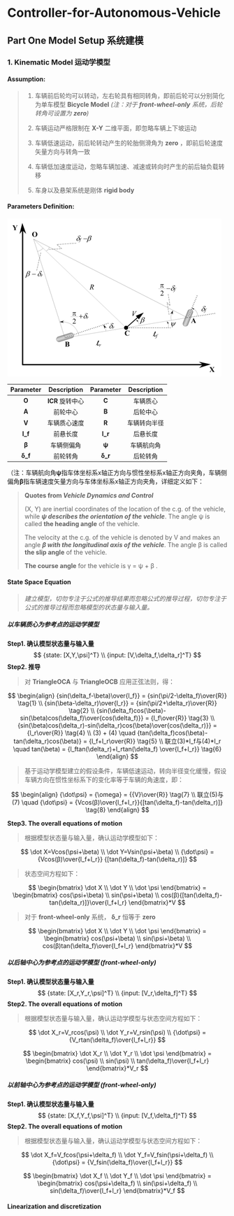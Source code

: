 # Controller-for-Autonomous-Vehicle

## Part One Model Setup 系统建模

### 1. Kinematic Model 运动学模型

#### **Assumption:** 

> 1. 车辆前后轮均可以转动，左右轮具有相同转角，即前后轮可以分别简化为单车模型 **Bicycle Model**  *(注：对于 **front-wheel-only** 系统，后轮转角可设置为 **zero**)* 
>
> 2. 车辆运动严格限制在 **X-Y** 二维平面，即忽略车辆上下坡运动
>3. 车辆低速运动，前后轮转动产生的轮胎侧滑角为 **zero** ，即前后轮速度矢量方向与转角一致
> 4. 车辆低加速度运动，忽略车辆加速、减速或转向时产生的前后轴负载转移 
> 5. 车身以及悬架系统是刚体 **rigid body** 

#### **Parameters Definition:**

<img src="./Pictures/KinematicModel.png" alt="KinematicModel" style="zoom:50%;" />

| Parameter |   Description    | Parameter | Description  |
| :-------: | :--------------: | :-------: | :----------: |
|   **O**   | **ICR** 旋转中心 |   **C**   |   车辆质心   |
|   **A**   |     前轮中心     |   **B**   |   后轮中心   |
|   **V**   |   车辆质心速度   |   **R**   | 车辆转向半径 |
|  **l_f**  |     前悬长度     |  **l_r**  |   后悬长度   |
|   **β**   |    车辆侧偏角    |   **ψ**   |  车辆航向角  |
|  **δ_f**  |     前轮转角     |  **δ_r**  |   后轮转角   |

（注：车辆航向角**ψ**指车体坐标系x轴正方向与惯性坐标系x轴正方向夹角，车辆侧偏角**β**指车辆速度矢量方向与车体坐标系x轴正方向夹角，详细定义如下：

> **Quotes from *Vehicle Dynamics and Control***
>
> (X, Y) are inertial coordinates of the location of the c.g. of the vehicle, while ***ψ describes the orientation of the vehicle***. The angle ψ is called **the heading angle** of the vehicle. 
>
> The velocity at the c.g. of the vehicle is denoted by V and makes an angle ***β with the longitudinal axis of the vehicle***. The angle β is called **the slip angle** of the vehicle.
>
> **The course angle** for the vehicle is γ = ψ + β .

#### **State Space Equation**

> *建立模型，切勿专注于公式的推导结果而忽略公式的推导过程，切勿专注于公式的推导过程而忽略模型的状态量与输入量。*

##### 以车辆质心为参考点的运动学模型

**Step1. 确认模型状态量与输入量**
$$
{state: [X,Y,\psi]^T} \\
{input: [V,\delta_f,\delta_r]^T}
$$
**Step2. 推导**

> 对 **TriangleOCA** 与 **TriangleOCB** 应用正弦法则，得：

$$
\begin{align}
{sin(\delta_f-\beta)\over{l_f}} = {sin(\pi/2-\delta_f)\over{R}} \tag{1} \\
{sin(\beta-\delta_r)\over{l_r}} = {sin(\pi/2+\delta_r)\over{R}} \tag{2} \\
{sin(\delta_f)cos(\beta)-sin(\beta)cos(\delta_f)\over{cos(\delta_f)}} = {l_f\over{R}} \tag{3} \\
{sin(\beta)cos(\delta_r)-sin(\delta_r)cos(\beta)\over{cos(\delta_r)}} = {l_r\over{R}} \tag{4} \\
(3) + (4) \quad {tan(\delta_f)cos(\beta)-tan(\delta_r)cos(\beta)} = {l_f+l_r\over{R}} \tag{5} \\ 
联立(3)*l_f与(4)*l_r \quad tan(\beta) = {l_ftan(\delta_r)+l_rtan(\delta_f) \over{l_f+l_r}} \tag{6}
\end{align}
$$

> 基于运动学模型建立的假设条件，车辆低速运动，转向半径变化缓慢，假设车辆方向在惯性坐标系下的变化率等于车辆的角速度，即：

$$
\begin{align}
{\dot\psi} = {\omega} = {{V}\over{R}} \tag{7} \\
联立(5)与(7) \quad {\dot\psi} = {Vcos(β)\over{l_f+l_r}}{[tan(\delta_f)-tan(\delta_r)]} \tag{8}
\end{align}
$$

**Step3. The overall equations of motion**

> 根据模型状态量与输入量，确认运动学模型如下：

$$
\dot X=Vcos(\psi+\beta) \\
\dot Y=Vsin(\psi+\beta) \\
{\dot\psi} = {Vcos(β)\over{l_f+l_r}} {[tan(\delta_f)-tan(\delta_r)]}
$$

> 状态空间方程如下：

$$
\begin{bmatrix} \dot X \\ \dot Y \\ \dot \psi \end{bmatrix} =
\begin{bmatrix}
cos(\psi+\beta) \\ sin(\psi+\beta) \\
cos(β){[tan(\delta_f)-tan(\delta_r)]}\over{l_f+l_r}
\end{bmatrix}*V
$$

> 对于 **front-wheel-only** 系统， **δ_r** 恒等于 **zero** 

$$
\begin{bmatrix} \dot X \\ \dot Y \\ \dot \psi \end{bmatrix} =
\begin{bmatrix}
cos(\psi+\beta) \\ sin(\psi+\beta) \\
cos(β)tan(\delta_f)\over{l_f+l_r}
\end{bmatrix}*V
$$

##### 以后轴中心为参考点的运动学模型 *(front-wheel-only)*

 **Step1. 确认模型状态量与输入量**
$$
{state: [X_r,Y_r,\psi]^T} \\
{input: [V_r,\delta_f]^T}
$$
**Step2. The overall equations of motion**

> 根据模型状态量与输入量，确认运动学模型与状态空间方程如下：

$$
\dot X_r=V_rcos(\psi) \\
\dot Y_r=V_rsin(\psi) \\
{\dot\psi} = {V_rtan(\delta_f)\over{l_f+l_r}}
$$

$$
\begin{bmatrix} \dot X_r \\ \dot Y_r \\ \dot \psi \end{bmatrix} =
\begin{bmatrix}
cos(\psi) \\ sin(\psi) \\
tan(\delta_f)\over{l_f+l_r}
\end{bmatrix}*V_r
$$

##### 以前轴中心为参考点的运动学模型 *(front-wheel-only)*

 **Step1. 确认模型状态量与输入量**
$$
{state: [X_f,Y_f,\psi]^T} \\
{input: [V_f,\delta_f]^T}
$$
**Step2. The overall equations of motion**

> 根据模型状态量与输入量，确认运动学模型与状态空间方程如下：

$$
\dot X_f=V_fcos(\psi+\delta_f) \\
\dot Y_f=V_fsin(\psi+\delta_f) \\
{\dot\psi} = {V_fsin(\delta_f)\over{l_f+l_r}}
$$

$$
\begin{bmatrix} \dot X_f \\ \dot Y_f \\ \dot \psi \end{bmatrix} =
\begin{bmatrix}
cos(\psi+\delta_f) \\ sin(\psi+\delta_f) \\
sin(\delta_f)\over{l_f+l_r}
\end{bmatrix}*V_f
$$

#### Linearization and discretization
